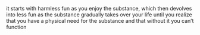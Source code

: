 it starts with harmless fun as you enjoy the substance, which then devolves into less fun as the substance gradually takes over your life until you realize that you have a physical need for the substance and that without it you can’t function

